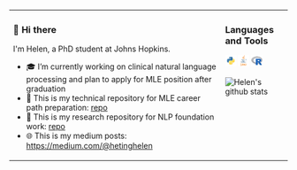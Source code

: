 
<table>
  <tbody>
    <tr>
      <td valign="top">
        <h3>👋 Hi there</h3>
        <p>I'm Helen, a PhD student at Johns Hopkins.</p>
        <ul>
          <li>🎓 I’m currently working on clinical natural language processing and plan to apply for MLE position after graduation</li>
          <li>🔭 This is my technical repository for MLE career path preparation: <a href='https://github.com/tinghe14/MLE-Learner' target='_blank'>repo</a></li>
          <li>🌱 This is my research repository for NLP foundation work: <a href='https://github.com/tinghe14/NER-RE-Papers' target='_blank'>repo</a></li>
          <li>🌐 This is my medium posts: <a href="https://medium.com/@hetinghelen" target="_blank">https://medium.com/@hetinghelen</a><br /></li>
        </ul>
      </td>
      <td valign="top">
        <h3>Languages and Tools</h3>
        <code><img height="20" src="https://raw.githubusercontent.com/github/explore/80688e429a7d4ef2fca1e82350fe8e3517d3494d/topics/python/python.png"></code>
        <code><img height="20" src="https://raw.githubusercontent.com/github/explore/80688e429a7d4ef2fca1e82350fe8e3517d3494d/topics/java/java.png"></code>
        <code><img height="20" src="https://raw.githubusercontent.com/github/explore/80688e429a7d4ef2fca1e82350fe8e3517d3494d/topics/r/r.png"></code>
        <br />
        <br />
        <img alt="Helen's github stats" src="https://github-readme-stats.vercel.app/api?username=tinghe14&show_icons=true&count_private=true&include_all_commits=true&theme=github_dark" />
      </td>
    </tr>
  </tbody>
</table>
